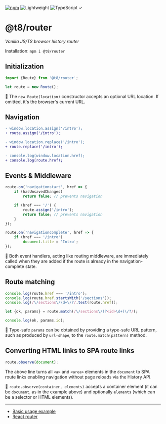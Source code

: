 [![npm](https://flat.badgen.net/npm/v/@t8/router?labelColor=345&color=46e)](https://www.npmjs.com/package/@t8/router) ![Lightweight](https://flat.badgen.net/bundlephobia/minzip/@t8/router/?label=minzip&labelColor=345&color=46e&r=0) ![TypeScript ✓](https://flat.badgen.net/badge/TypeScript/✓?labelColor=345&color=345)

# @t8/router

*Vanilla JS/TS browser history router*

Installation: `npm i @t8/router`

## Initialization

```js
import {Route} from '@t8/router';

let route = new Route();
```

🔹 The `new Route(location)` constructor accepts an optional URL location. If omitted, it's the browser's current URL.

## Navigation

```diff
- window.location.assign('/intro');
+ route.assign('/intro');

- window.location.replace('/intro');
+ route.replace('/intro');

- console.log(window.location.href);
+ console.log(route.href);
```

## Events & Middleware

```js
route.on('navigationstart', href => {
    if (hasUnsavedChanges)
        return false; // prevents navigation

    if (href === '/') {
        route.assign('/intro');
        return false; // prevents navigation
    }
});
```

```js
route.on('navigationcomplete', href => {
    if (href === '/intro')
        document.title = 'Intro';
});
```

🔹 Both event handlers, acting like routing middleware, are immediately called when they are added if the route is already in the navigation-complete state.

## Route matching

```js
console.log(route.href === '/intro');
console.log(route.href.startsWith('/sections'));
console.log(/\/sections\/\d+\/?/.test(route.href));
```

```js
let {ok, params} = route.match(/\/sections\/(?<id>\d+)\/?/);

console.log(ok, params.id);
```

🔹 Type-safe `params` can be obtained by providing a type-safe URL pattern, such as produced by `url-shape`, to the `route.match(pattern)` method.

## Converting HTML links to SPA route links

```js
route.observe(document);
```

The above line turns all `<a>` and `<area>` elements in the `document` to SPA route links enabling navigation without page reloads via the History API.

🔹 `route.observe(container, elements)` accepts a container element (it can be `document`, as in the example above) and optionally `elements` (which can be a selector or HTML elements).

---

- [Basic usage example](https://codesandbox.io/p/sandbox/n7y5rx?file=%2Fsrc%2Findex.ts)
- [React router](https://github.com/t8dash/react-router)
